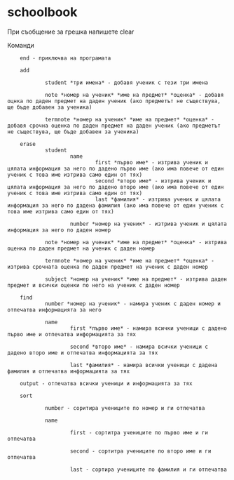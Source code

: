 # schoolbook

При съобщение за грешка напишете clear

Команди

        end - приключва на програмата

        add
                
                student *три имена* - добавя ученик с тези три имена
                
                note *номер на ученик* *име на предмет* *оценка* - добавя оцнка по даден предмет на даден ученик (ако предметът не съществува, ще бъде добавен за ученика)
                
                termnote *номер на ученик* *име на предмет* *оценка* - добавя срочна оценка по даден предмет на даден ученик (ако предметът не съществува, ще бъде добавен за ученика)
                
        erase
                student
                        name
                                first *първо име* - изтрива ученик и цялата информация за него по дадено първо име (ако има повече от един ученик с това име изтрива само един от тях)
                                second *второ име* - изтрива ученик и цялата информация за него по дадено второ име (ако има повече от един ученик с това име изтрива само един от тях)
                                last *фамилия* - изтрива ученик и цялата информация за него по дадена фамилия (ако има повече от един ученик с това име изтрива само един от тях)
                        
                        number *номер на ученик* - изтрива ученик и цялата информация за него по даден номер
                        
                note *номер на ученик* *име на предмет* *оценка* - изтрива оценка по даден предмет на ученик с даден номер
                
                termnote *номер на ученик* *име на предмет* *оценка* - изтрива срочната оценка по даден предмет на ученик с даден номер
                
                subject *номер на ученик* *име на предмет* - изтрива даден предмет и всички оценки по него на ученик с даден номер
                
        find
                number *номер на ученик* - намира ученик с даден номер и отпечатва информацията за него
                
                name
                        first *първо име* - намира всички ученици с дадено първо име и отпечатва информацията за тях
                        
                        second *второ име* - намира всички ученици с дадено второ име и отпечатва информацията за тях
                        
                        last *фамилия* - намира всички ученици с дадена фамилия и отпечатва информацията за тях
                        
        output - отпечатва всички ученици и информацията за тях

        sort
        
                number - соритира учениците по номер и ги отпечатва
                
                name
                
                        first - сортитра учениците по първо име и ги отпечатва
                        
                        second - сортитра учениците по второ име и ги отпечатва
                        
                        last - сортира учениците по фамилия и ги отпечатва

